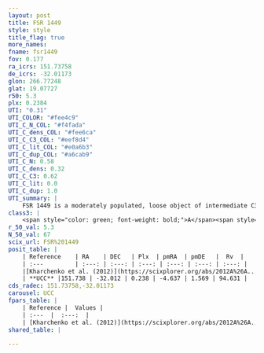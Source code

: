 ```yaml
---
layout: post
title: FSR 1449
style: style
title_flag: true
more_names: 
fname: fsr1449
fov: 0.177
ra_icrs: 151.73758
de_icrs: -32.01173
glon: 266.77248
glat: 19.07727
r50: 5.3
plx: 0.2384
UTI: "0.31"
UTI_COLOR: "#fee4c9"
UTI_C_N_COL: "#f4fada"
UTI_C_dens_COL: "#fee6ca"
UTI_C_C3_COL: "#eef8d4"
UTI_C_lit_COL: "#e0a6b3"
UTI_C_dup_COL: "#a6cab9"
UTI_C_N: 0.58
UTI_C_dens: 0.32
UTI_C_C3: 0.62
UTI_C_lit: 0.0
UTI_C_dup: 1.0
UTI_summary: |
    FSR 1449 is a moderately populated, loose object of intermediate C3 quality. It is rarely studied in the literature, with no articles listed in the last 13 years.
class3: |
    <span style="color: green; font-weight: bold;">A</span><span style="color: red; font-weight: bold;">C</span>
r_50_val: 5.3
N_50_val: 67
scix_url: FSR%201449
posit_table: |
    | Reference    | RA    | DEC   | Plx  | pmRA  | pmDE   |  Rv  |
    | :---         | :---: | :---: | :---: | :---: | :---: | :---: |
    |[Kharchenko et al. (2012)](https://scixplorer.org/abs/2012A%26A...543A.156K) | 151.766 | -31.995 | -- | -4.08 | 1.72 | -- |
    | **UCC** |151.738 | -32.012 | 0.238 | -4.637 | 1.569 | 94.631 | 
cds_radec: 151.73758,-32.01173
carousel: UCC
fpars_table: |
    | Reference |  Values |
    | :---  |  :---:  |
    | [Kharchenko et al. (2012)](https://scixplorer.org/abs/2012A%26A...543A.156K) | `e_bv=0.416, distance=2154, log_age=9.095` |
shared_table: |
    
---
```

